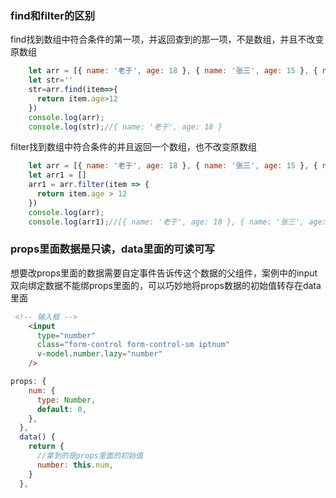 ### find和filter的区别
find找到数组中符合条件的第一项，并返回查到的那一项，不是数组，并且不改变原数组
```javaScript
    let arr = [{ name: '老于', age: 18 }, { name: '张三', age: 15 }, { name: '李四', age: 22 }, { name: '王五', age: 25 }, { name: '老朱', age: 12 }]
    let str=''
    str=arr.find(item=>{
      return item.age>12
    })
    console.log(arr);
    console.log(str);//{ name: '老于', age: 18 }
```
filter找到数组中符合条件的并且返回一个数组，也不改变原数组
```javaScript
    let arr = [{ name: '老于', age: 18 }, { name: '张三', age: 15 }, { name: '李四', age: 22 }, { name: '王五', age: 25 }, { name: '老朱', age: 12 }]
    let arr1 = []
    arr1 = arr.filter(item => {
      return item.age > 12
    })
    console.log(arr);
    console.log(arr1);//[{ name: '老于', age: 18 }, { name: '张三', age: 15 }, { name: '李四', age: 22 }, { name: '王五', age: 25 }]
```
### props里面数据是只读，data里面的可读可写
想要改props里面的数据需要自定事件告诉传这个数据的父组件，案例中的input双向绑定数据不能绑props里面的，可以巧妙地将props数据的初始值转存在data里面
```html
 <!-- 输入框 -->
    <input
      type="number"
      class="form-control form-control-sm iptnum"
      v-model.number.lazy="number"
    />
```
```javaScript
props: {
    num: {
      type: Number,
      default: 0,
    },
  },
  data() {
    return {
      //拿到的是props里面的初始值
      number: this.num,
    }
  },
```